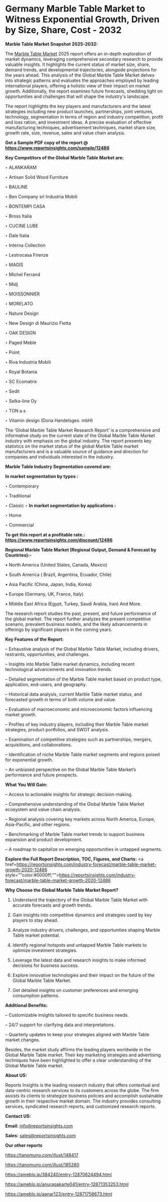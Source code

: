 # Germany Marble Table Market to Witness Exponential Growth, Driven by Size, Share, Cost - 2032

<strong>Marble Table Market Snapshot 2025-2032:</strong>

The <a href=https://www.reportsinsights.com/sample/12486>Marble Table Market</a> 2025 report offers an in-depth exploration of market dynamics, leveraging comprehensive secondary research to provide valuable insights. It highlights the current status of market size, share, demand trends, and developmental trajectories, alongside projections for the years ahead. This analysis of the Global Marble Table Market delves into strategic patterns and evaluates the approaches employed by leading international players, offering a holistic view of their impact on market growth. Additionally, the report examines future forecasts, shedding light on opportunities and challenges that will shape the industry's landscape.

The report highlights the key players and manufacturers and the latest strategies including new product launches, partnerships, joint ventures, technology, segmentation in terms of region and industry competition, profit and loss ration, and investment ideas. A precise evaluation of effective manufacturing techniques, advertisement techniques, market share size, growth rate, size, revenue, sales and value chain analysis.

<strong>Get a Sample PDF copy of the report @ <a href=https://www.reportsinsights.com/sample/12486 style=color:#0000ff;>https://www.reportsinsights.com/sample/12486</a></strong>

<strong>Key Competitors of the Global Marble Table Market are:</strong>

‣ ALANKARAM

‣ Artisan Solid Wood Furniture

‣ BAULINE

‣ Ben Company srl Industria Mobili

‣ BONTEMPI CASA

‣ Bross Italia

‣ CUCINE LUBE

‣ Dale Italia

‣ Interna Collection

‣ Lestrocasa Firenze

‣ MAGIS

‣ Michel Ferrand

‣ Midj

‣ MOISSONNIER

‣ MORELATO

‣ Nature Design

‣ New Design di Maurizio Fietta

‣ OAK DESIGN

‣ Paged Meble

‣ Point

‣ Riva Industria Mobili

‣ Royal Botania

‣ SC Ecomatrix

‣ Sedit

‣ Selka-line Oy

‣ TON a.s

‣ Vitamin design (Dona Handelsges. mbH)

The ‘Global Marble Table Market Research Report’ is a comprehensive and informative study on the current state of the Global Marble Table Market industry with emphasis on the global industry. The report presents key statistics on the market status of the global Marble Table market manufacturers and is a valuable source of guidance and direction for companies and individuals interested in the industry.

<strong>Marble Table Industry Segmentation covered are:</strong>

<strong>In market segmentation by types : </strong>

‣ Contemporary

‣ Traditional

‣ Classic
‣ 
<strong>In market segmentation by applications : </strong>

‣ Home

‣ Commercial

<strong>To get this report at a profitable rate.: <a href=https://www.reportsinsights.com/discount/12486 style=color:#0000ff;>https://www.reportsinsights.com/discount/12486</a></strong>

<strong>Regional Marble Table Market (Regional Output, Demand &amp; Forecast by Countries):-</strong>

• North America (United States, Canada, Mexico)

• South America ( Brazil, Argentina, Ecuador, Chile)

• Asia Pacific (China, Japan, India, Korea)

• Europe (Germany, UK, France, Italy)

• Middle East Africa (Egypt, Turkey, Saudi Arabia, Iran) And More.

The research report studies the past, present, and future performance of the global market. The report further analyzes the present competitive scenario, prevalent business models, and the likely advancements in offerings by significant players in the coming years.

<strong>Key Features of the Report:</strong>

– Exhaustive analysis of the Global Marble Table Market, including drivers, restraints, opportunities, and challenges.

– Insights into Marble Table market dynamics, including recent technological advancements and innovation trends.

– Detailed segmentation of the Marble Table market based on product type, application, end-users, and geography.

– Historical data analysis, current Marble Table market status, and forecasted growth in terms of both volume and value.

– Evaluation of macroeconomic and microeconomic factors influencing market growth.

– Profiles of key industry players, including their Marble Table market strategies, product portfolios, and SWOT analysis.

– Examination of competitive strategies such as partnerships, mergers, acquisitions, and collaborations.

– Identification of niche Marble Table market segments and regions poised for exponential growth.

– An unbiased perspective on the Global Marble Table Market’s performance and future prospects.

<strong>What You Will Gain:</strong>

– Access to actionable insights for strategic decision-making.

– Comprehensive understanding of the Global Marble Table Market ecosystem and value chain analysis.

– Regional analysis covering key markets across North America, Europe, Asia-Pacific, and other regions.

– Benchmarking of Marble Table market trends to support business expansion and product development.

– A roadmap to capitalize on emerging opportunities in untapped segments.

<strong>Explore the Full Report Description, TOC, Figures, and Charts:</strong>
<a href=https://reportsinsights.com/industry-forecast/marble-table-market-growth-2020-12486 style=""color:#0000ff;"">https://reportsinsights.com/industry-forecast/marble-table-market-growth-2020-12486</a>

<strong>Why Choose the Global Marble Table Market Report?</strong>

1. Understand the trajectory of the Global Marble Table Market with accurate forecasts and growth trends.

2. Gain insights into competitive dynamics and strategies used by key players to stay ahead.

3. Analyze industry drivers, challenges, and opportunities shaping Marble Table market potential.

4. Identify regional hotspots and untapped Marble Table markets to optimize investment strategies.

5. Leverage the latest data and research insights to make informed decisions for business success.

6. Explore innovative technologies and their impact on the future of the Global Marble Table Market.

7. Get detailed insights on customer preferences and emerging consumption patterns.

<strong>Additional Benefits:</strong>

– Customizable insights tailored to specific business needs.

– 24/7 support for clarifying data and interpretations.

– Quarterly updates to keep your strategies aligned with Marble Table market changes.

Besides, the market study affirms the leading players worldwide in the Global Marble Table market. Their key marketing strategies and advertising techniques have been highlighted to offer a clear understanding of the Global Marble Table market.

<strong><strong>About US</strong>:</strong>

Reports Insights is the leading research industry that offers contextual and data-centric research services to its customers across the globe. The firm assists its clients to strategize business policies and accomplish sustainable growth in their respective market domain. The industry provides consulting services, syndicated research reports, and customized research reports.

<strong>Contact US:</strong>

<p class=><b>Email:</b> <a href=mailto:info@reportsinsights.com>info@reportsinsights.com</a></p>
<p class=><b>Sales:</b> <a href=mailto:sales@reportsinsights.com>sales@reportsinsights.com</a></p>

<strong>Our other reports</strong>

<a href=https://tanomuno.com/illust/148417>https://tanomuno.com/illust/148417</a>

<a href=https://tanomuno.com/illust/185280>https://tanomuno.com/illust/185280</a>

<a href=https://ameblo.jp/384240/entry-12870624494.html>https://ameblo.jp/384240/entry-12870624494.html</a>

<a href=https://ameblo.jp/anuragakarte041/entry-12871353253.html>https://ameblo.jp/anuragakarte041/entry-12871353253.html</a>

<a href=https://ameblo.jp/aanar123/entry-12871758673.html>https://ameblo.jp/aanar123/entry-12871758673.html</a>
